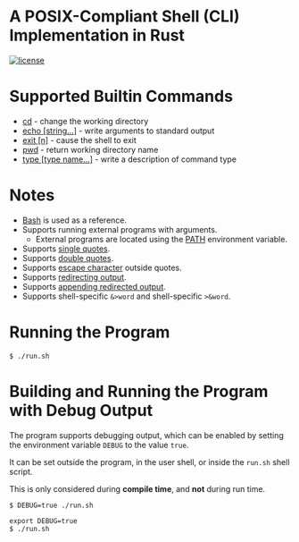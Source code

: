# A POSIX-Compliant Shell (CLI) Implementation in Rust

[![license](https://img.shields.io/badge/License-MIT-blue.svg?style=flat)](LICENSE)

# Supported Builtin Commands

- [cd](https://pubs.opengroup.org/onlinepubs/9699919799/utilities/cd.html) - change the working directory
- [echo [string...]](https://pubs.opengroup.org/onlinepubs/9699919799/utilities/echo.html) - write arguments to standard
  output
- [exit [n]](https://pubs.opengroup.org/onlinepubs/9699919799/utilities/V3_chap02.html#exit) - cause the shell to exit
- [pwd](https://pubs.opengroup.org/onlinepubs/9699919799/utilities/pwd.html) - return working directory name
- [type [type name...]](https://pubs.opengroup.org/onlinepubs/9699919799/utilities/type.html) - write a description of
  command type

# Notes

- [Bash](https://www.gnu.org/software/bash/) is used as a reference.
- Supports running external programs with arguments.
    - External programs are located using the [PATH](https://en.wikipedia.org/wiki/PATH_(variable)) environment
      variable.
- Supports [single quotes](https://www.gnu.org/software/bash/manual/bash.html#Single-Quotes).
- Supports [double quotes](https://www.gnu.org/software/bash/manual/bash.html#Double-Quotes).
- Supports [escape character](https://www.gnu.org/software/bash/manual/bash.html#Escape-Character) outside quotes.
- Supports [redirecting output](https://www.gnu.org/software/bash/manual/bash.html#Redirecting-Output).
- Supports
  [appending redirected output](https://www.gnu.org/software/bash/manual/bash.html#Appending-Redirected-Output).
- Supports shell-specific `&>word` and shell-specific `>&word`.

# Running the Program

```shell
$ ./run.sh
```

# Building and Running the Program with Debug Output

The program supports debugging output, which can be enabled by setting
the environment variable `DEBUG` to the value `true`.

It can be set outside the program, in the user shell, or inside the `run.sh` shell script.

This is only considered during **compile time**, and **not** during run time.

```shell
$ DEBUG=true ./run.sh
```

```shell
export DEBUG=true
$ ./run.sh
```
